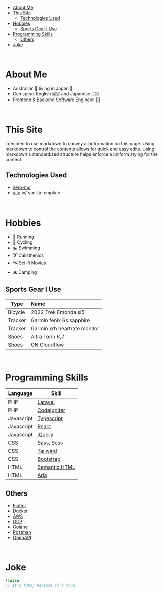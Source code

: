 <!-- TOC -->
* [About Me](#about-me)
* [This Site](#this-site)
  * [Technologies Used](#technologies-used)
* [Hobbies](#hobbies)
  * [Sports Gear I Use](#sports-gear-i-use)
* [Programming Skills](#programming-skills)
  * [Others](#others)
* [Joke](#joke)
<!-- TOC -->

<br>

# About Me

- Australian 🦘 living in Japan 🎏
- Can speak English 🇦🇺 and Japanese 🇯🇵
- Frontend & Backend Software Engineer 👨‍💻

<br>

# This Site

I decided to use markdown to convey all information on this page. Using markdown to control the contents allows for quick and easy edits. Using markdown's
standardized structure helps enforce a uniform stying for the content.

## Technologies Used

- [zero-md](https://github.com/zerodevx/zero-md)
- [vite](https://vitejs.dev/) w/ vanilla template

<br>

# Hobbies

- 🏃‍ Running
- 🚴‍ Cycling
- 🏊‍ Swimming
- 🏋 Calisthenics
- 🛰️ Sci-fi Movies
- ⛺️ Camping

## Sports Gear I Use

| Type    | Name                         |
|---------|:-----------------------------|
| Bicycle | 2022 Trek Emonda sl5         |
| Tracker | Garmin fenix 6s sapphire     |
| Tracker | Garmin xrh heartrate monitor |
| Shoes   | Altra Torin 6,7              |
| Shoes   | ON Cloudflow                 |

<br>

# Programming Skills

| Language   | Skill                                                                        |
|------------|------------------------------------------------------------------------------|
| PHP        | [Laravel](https://laravel.com/)                                              |
| PHP        | [CodeIgniter](https://codeigniter.com/)                                      |
| Javascript | [Typescript](https://www.typescriptlang.org/)                                |
| Javascript | [React](https://react.dev/)                                                  |
| Javascript | [jQuery](https://jquery.com/)                                                |
| CSS        | [Sass, Scss](https://sass-lang.com/)                                         |
| CSS        | [Tailwind](https://tailwindcss.com/)                                         |
| CSS        | [Bootstrap](https://getbootstrap.com/)                                       |
| HTML       | [Semantic HTML](https://developer.mozilla.org/en-US/docs/Glossary/semantics) |
| HTML       | [Aria](https://developer.mozilla.org/en-US/docs/Web/Accessibility/ARIA)      |

## Others

- [Flutter](https://flutter.dev/)
- [Docker](https://www.docker.com/)
- [AWS](https://aws.amazon.com/)
- [GCP](https://console.cloud.google.com/)
- [Golang](https://go.dev/)
- [Postman](https://www.postman.com/)
- [OpenAPI](https://www.openapis.org/)

<br>

# Joke

```js
!false
// It’s funny because it’s true.
```